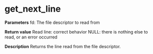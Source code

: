 # get_next_line

**Parameters**
fd: The file descriptor to read from

**Return value**
Read line: correct behavior
NULL: there is nothing else to read, or an error
occurred

**Description**
Returns the line read from the file descriptor.
